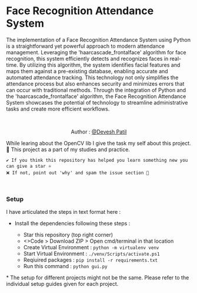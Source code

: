 Face Recognition Attendance System
===================

The implementation of a Face Recognition Attendance System using Python is a straightforward yet powerful approach to modern attendance management. Leveraging the 'haarcascade_frontalface' algorithm for face recognition, this system efficiently detects and recognizes faces in real-time. By utilizing this algorithm, the system identifies facial features and maps them against a pre-existing database, enabling accurate and automated attendance tracking. This technology not only simplifies the attendance process but also enhances security and minimizes errors that can occur with traditional methods. Through the integration of Python and the 'haarcascade_frontalface' algorithm, the Face Recognition Attendance System showcases the potential of technology to streamline administrative tasks and create more efficient workflows.

<br>

<p align="center">
Author : 
  <a href="https://github.com/DeveshPatil921">
    @Devesh Patil
  </a>
</p>

While learing about the OpenCV lib I give the task my self about this project.
:notebook: This project as a part of my studies and practice.

```
✔️ If you think this repository has helped you learn something new you can give a star ⭐ 
❌ If not, point out 'why' and spam the issue section 🚩 
```
<br>

### Setup 

I have articulated the steps in text format here : 

- Install the dependencies following these steps : 

  - Star this repository (top right corner) 
  - <>Code > Download ZIP > Open cmd/terminal in that location
  - Create Virtual Environment : `python -m virtualenv venv`
  - Start Virtual Environment : `./venv/Scripts/activate.ps1`
  - Reqiuired packages : `pip install -r requirements.txt`
  - Run this command : `python gui.py`

\* The setup for different projects might not be the same. Please refer to the individual setup guides given for each project.

<br>



